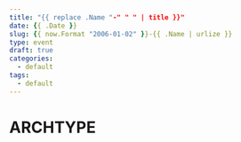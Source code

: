 ```yaml
---
title: "{{ replace .Name "-" " " | title }}"
date: {{ .Date }}
slug: {{ now.Format "2006-01-02" }}-{{ .Name | urlize }}
type: event
draft: true
categories:
  - default
tags:
  - default
---
```


# ARCHTYPE